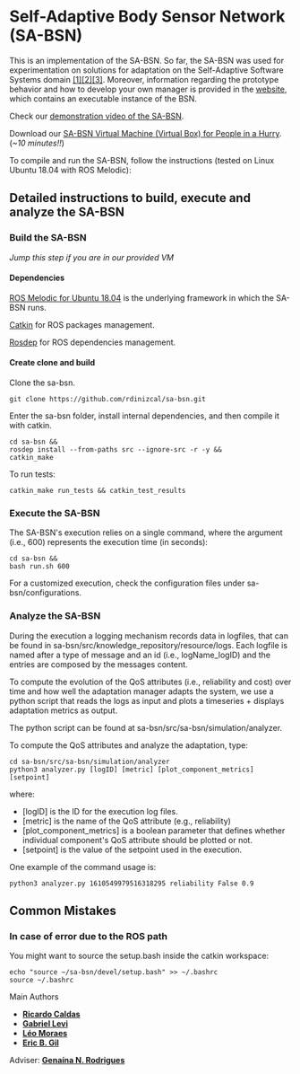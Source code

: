 # Self-Adaptive Body Sensor Network (SA-BSN)

This is an implementation of the SA-BSN. So far, the SA-BSN was used for experimentation on solutions for adaptation on the Self-Adaptive Software Systems domain [[1]](https://doi.org/10.1145/3194133.3194147)[[2]](https://doi.org/10.1109/SEAMS.2019.00020)[[3]](https://doi.org/10.1145/3387939.3391595). Moreover, information regarding the prototype behavior and how to develop your own manager is provided in the [website](https://bodysensornetwork.herokuapp.com/), which contains an executable instance of the BSN. 

Check our [demonstration video of the SA-BSN](https://youtu.be/iDEd_tW9JZE).

Download our [SA-BSN Virtual Machine (Virtual Box) for People in a Hurry](https://drive.google.com/file/d/18APQNBNZM7Pp_bFGyuChOH1uivf4YEV1/view?usp=sharing). 
(_~10 minutes!!_)

To compile and run the SA-BSN, follow the instructions (tested on Linux Ubuntu 18.04 with ROS Melodic): 

## Detailed instructions to build, execute and analyze the SA-BSN

### Build the SA-BSN

_Jump this step if you are in our provided VM_

#### **Dependencies**

[ROS Melodic for Ubuntu 18.04](http://wiki.ros.org/melodic/Installation/Ubuntu) is the underlying framework in which the SA-BSN runs.

[Catkin](http://wiki.ros.org/ROS/Tutorials/InstallingandConfiguringROSEnvironment) for ROS packages management. 

[Rosdep](https://wiki.ros.org/rosdep#Installing_rosdep) for ROS dependencies management.

#### **Create clone and build**

Clone the sa-bsn.

```
git clone https://github.com/rdinizcal/sa-bsn.git
```

Enter the sa-bsn folder, install internal dependencies, and then compile it with catkin.

```
cd sa-bsn &&
rosdep install --from-paths src --ignore-src -r -y &&
catkin_make
```

To run tests:
```
catkin_make run_tests && catkin_test_results
```

### Execute the SA-BSN

The SA-BSN's execution relies on a single command, where the argument (i.e., 600) represents the execution time (in seconds):

```
cd sa-bsn && 
bash run.sh 600
``` 

For a customized execution, check the configuration files under sa-bsn/configurations.

### Analyze the SA-BSN

During the execution a logging mechanism records data in logfiles, that can be found in sa-bsn/src/knowledge_repository/resource/logs. Each logfile is named after a type of message and an id (i.e., logName_logID) and the entries are composed by the messages content.

To compute the evolution of the QoS attributes (i.e., reliability and cost) over time and how well the adaptation manager adapts the system, we use a python script that reads the logs as input and plots a timeseries + displays adaptation metrics as output.

The python script can be found at sa-bsn/src/sa-bsn/simulation/analyzer.

To compute the QoS attributes and analyze the adaptation, type:

```
cd sa-bsn/src/sa-bsn/simulation/analyzer
python3 analyzer.py [logID] [metric] [plot_component_metrics] [setpoint]
```

where:

* [logID] is the ID for the execution log files.
* [metric] is the name of the QoS attribute (e.g., reliability)
* [plot_component_metrics] is a boolean parameter that defines whether individual component's QoS attribute should be plotted or not.
* [setpoint] is the value of the setpoint used in the execution.

One example of the command usage is:

```
python3 analyzer.py 1610549979516318295 reliability False 0.9
```

## Common Mistakes

### In case of error due to the ROS path

You might want to source the setup.bash inside the catkin workspace:
```
echo "source ~/sa-bsn/devel/setup.bash" >> ~/.bashrc
source ~/.bashrc
```

Main Authors

* [**Ricardo Caldas**](https://github.com/rdinizcal)
* [**Gabriel Levi**](https://github.com/gabrielevi10)
* [**Léo Moraes**](https://github.com/leooleo)  
* [**Eric B. Gil**](https://github.com/ericbg27)

Adviser: [**Genaína N. Rodrigues**](https://cic.unb.br/~genaina)